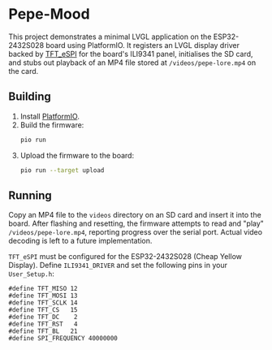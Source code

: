 # Pepe-Mood


This project demonstrates a minimal LVGL application on the ESP32-2432S028 board using PlatformIO. It registers an LVGL display driver backed by [TFT_eSPI](https://github.com/Bodmer/TFT_eSPI) for the board's ILI9341 panel, initialises the SD card, and stubs out playback of an MP4 file stored at `/videos/pepe-lore.mp4` on the card.



## Building

1. Install [PlatformIO](https://platformio.org/).
2. Build the firmware:
   ```bash
   pio run
   ```
3. Upload the firmware to the board:
   ```bash
   pio run --target upload
   ```

## Running

Copy an MP4 file to the `videos` directory on an SD card and insert it into the board. After flashing and resetting, the
firmware attempts to read and "play" `/videos/pepe-lore.mp4`, reporting progress over the serial port. Actual video decoding is
left to a future implementation.

`TFT_eSPI` must be configured for the ESP32-2432S028 (Cheap Yellow Display). Define `ILI9341_DRIVER` and set the following pins in your `User_Setup.h`:

```
#define TFT_MISO 12
#define TFT_MOSI 13
#define TFT_SCLK 14
#define TFT_CS   15
#define TFT_DC    2
#define TFT_RST   4
#define TFT_BL   21
#define SPI_FREQUENCY 40000000
```
